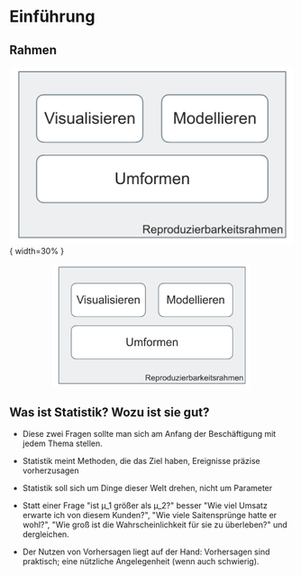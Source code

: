 
# Einführung

## Rahmen

![](./images/Rahmen.png){ width=30% }

<img src="./images/Rahmen.png" width="70%" style="display: block; margin: auto;" />


## Was ist Statistik? Wozu ist sie gut?

- Diese zwei Fragen sollte man sich am Anfang der Beschäftigung mit jedem Thema stellen.

- Statistik meint Methoden, die das Ziel haben, Ereignisse präzise vorherzusagen
- Statistik soll sich um Dinge dieser Welt drehen, nicht um Parameter
- Statt einer Frage "ist µ_1 größer als µ_2?" besser "Wie viel Umsatz erwarte ich von diesem Kunden?", "Wie viele Saitensprünge hatte er wohl?", "Wie groß ist die Wahrscheinlichkeit für sie zu überleben?" und dergleichen.
- Der Nutzen von Vorhersagen liegt auf der Hand: Vorhersagen sind praktisch; eine nützliche Angelegenheit (wenn auch schwierig).

